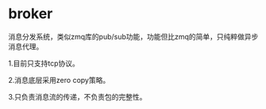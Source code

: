 # broker
消息分发系统，类似zmq库的pub/sub功能，功能但比zmq的简单，只纯粹做异步消息代理。


1.目前只支持tcp协议。

2.消息底层采用zero copy策略。

3.只负责消息流的传递，不负责包的完整性。
